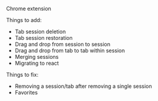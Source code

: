 Chrome extension

Things to add:

- Tab session deletion
- Tab session restoration
- Drag and drop from session to session
- Drag and drop from tab to tab within session 
- Merging sessions
- Migrating to react

Things to fix:
- Removing a session/tab after removing a single session
- Favorites

